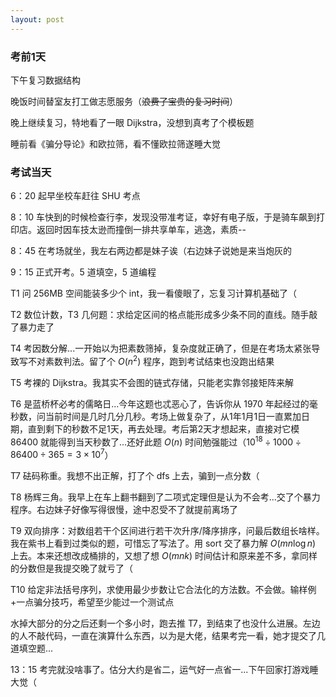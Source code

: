```yaml
---
layout: post
---
```


### 考前1天

下午复习数据结构

晚饭时间替室友打工做志愿服务（~~浪费了宝贵的复习时间~~）

晚上继续复习，特地看了一眼 Dijkstra，没想到真考了个模板题

睡前看《骗分导论》和欧拉筛，看不懂欧拉筛遂睡大觉

### 考试当天

6：20 起早坐校车赶往 SHU 考点

8：10 车快到的时候检查行李，发现没带准考证，幸好有电子版，于是骑车飙到打印店。返回时因车技太逊而撞倒一排共享单车，逃逸，素质--

8：45 在考场就坐，我左右两边都是妹子诶（右边妹子说她是来当炮灰的

9：15 正式开考。5 道填空，5 道编程

T1 问 256MB 空间能装多少个 int，我一看傻眼了，忘复习计算机基础了（

T2 数位计数，T3 几何题：求给定区间的格点能形成多少条不同的直线。随手敲了暴力走了

T4 考因数分解...一开始以为把素数筛掉，复杂度就正确了，但是在考场太紧张导致写不对素数判法。留了个 $O(n^2)$ 程序，跑到考试结束也没跑出结果

T5 考裸的 Dijkstra。我其实不会图的链式存储，只能老实靠邻接矩阵来解

T6 是蓝桥杯必考的儒略日...今年这题也忒恶心了，告诉你从 1970 年起经过的毫秒数，问当前时间是几时几分几秒。考场上做复杂了，从1年1月1日一直累加日期，直到剩下的秒数不足1天，再去处理。考后第2天才想起来，直接对它模 86400 就能得到当天秒数了...还好此题 $O(n)$ 时间勉强能过（$10^18÷1000÷86400÷365=3×10^7$）

T7 砝码称重。我想不出正解，打了个 dfs 上去，骗到一点分数（

T8 杨辉三角。我早上在车上翻书翻到了二项式定理但是认为不会考...交了个暴力程序。右边妹子好像写得很慢，途中忍受不了就提前离场了

T9 双向排序：对数组若干个区间进行若干次升序/降序排序，问最后数组长啥样。我在紫书上看到过类似的题，可惜忘了写法了。用 sort 交了暴力解 $O(mn\log n)$ 上去。本来还想改成桶排的，又想了想 $O(mnk)$ 时间估计和原来差不多，拿同样的分数但是我提交晚了就亏了（

T10 给定非法括号序列，求使用最少步数让它合法化的方法数。不会做。输样例+一点骗分技巧，希望至少能过一个测试点

水掉大部分的分之后还剩一个多小时，跑去推 T7，到结束了也没什么进展。左边的人不敲代码，一直在演算什么东西，以为是大佬，结果考完一看，她才提交了几道填空题...

13：15 考完就没啥事了。估分大约是省二，运气好一点省一...下午回家打游戏睡大觉（
